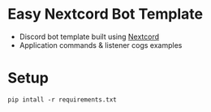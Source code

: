 # Easy Nextcord Bot Template 
+ Discord bot template built using [Nextcord](https://docs.nextcord.dev/en/stable/)
+ Application commands & listener cogs examples

# Setup
```
pip intall -r requirements.txt
```




